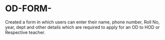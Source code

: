# OD-FORM-
Created a form in which users can enter their name, phone number, Roll No, year, dept and other details which are required to apply for an OD to HOD or Respective teacher.
